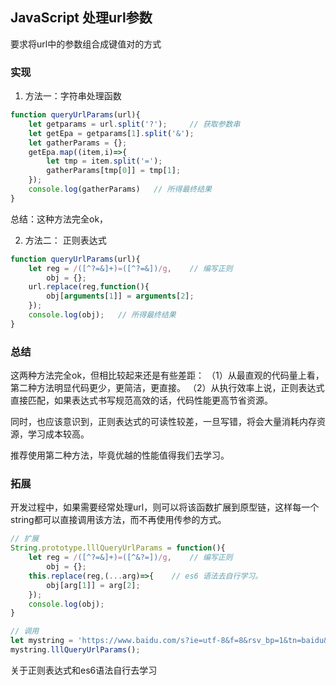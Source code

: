 ## JavaScript 处理url参数

要求将url中的参数组合成键值对的方式

### 实现
1. 方法一：字符串处理函数

``` javascript
function queryUrlParams(url){
	let getparams = url.split('?');		// 获取参数串
	let getEpa = getparams[1].split('&');
	let gatherParams = {};
	getEpa.map((item,i)=>{
		let tmp = item.split('=');
		gatherParams[tmp[0]] = tmp[1];
	});
	console.log(gatherParams)	// 所得最终结果
}
```
总结：这种方法完全ok，


2. 方法二： 正则表达式

``` javascript
function queryUrlParams(url){
	let reg = /([^?=&]+)=([^?=&])/g,	// 编写正则
		obj = {};
	url.replace(reg,function(){
		obj[arguments[1]] = arguments[2];
	});
	console.log(obj);	// 所得最终结果
}
```


### 总结
这两种方法完全ok，但相比较起来还是有些差距：
（1）从最直观的代码量上看，第二种方法明显代码更少，更简洁，更直接。
（2）从执行效率上说，正则表达式直接匹配，如果表达式书写规范高效的话，代码性能更高节省资源。

同时，也应该意识到，正则表达式的可读性较差，一旦写错，将会大量消耗内存资源，学习成本较高。

推荐使用第二种方法，毕竟优越的性能值得我们去学习。

### 拓展

开发过程中，如果需要经常处理url，则可以将该函数扩展到原型链，这样每一个string都可以直接调用该方法，而不再使用传参的方式。

``` javascript
// 扩展
String.prototype.lllQueryUrlParams = function(){
	let reg = /([^?=&]+)=([^&?=])/g,	// 编写正则
		obj = {};
	this.replace(reg,(...arg)=>{	// es6 语法去自行学习。
		obj[arg[1]] = arg[2];
	});
	console.log(obj);
}

// 调用
let mystring = 'https://www.baidu.com/s?ie=utf-8&f=8&rsv_bp=1&tn=baidu&wd=git%20%E4%BF%AE%E6%94%B9repository%20%E7%9A%84%E5%90%8D%E5%AD%97&oq=%25E9%2587%2591%25E8%259E%258D%25E5%25AD%25A6%2520%25E9%25BB%2584%25E8%25BE%25BE%2520%25E7%2599%25BE%25E5%25BA%25A6%25E4%25BA%2591&rsv_pq=c4d80db3000127a8&rsv_t=a089WiZoQJJfeoZG%2FdLIhjO3O4%2BdthUsY32GSMHv5WIfFDjhEtMcSidpYac&rqlang=cn&rsv_enter=1&rsv_sug3=39&rsv_sug1=27&rsv_sug7=100&rsv_sug2=0&inputT=12327&rsv_sug4=12327';
mystring.lllQueryUrlParams();
```

关于正则表达式和es6语法自行去学习